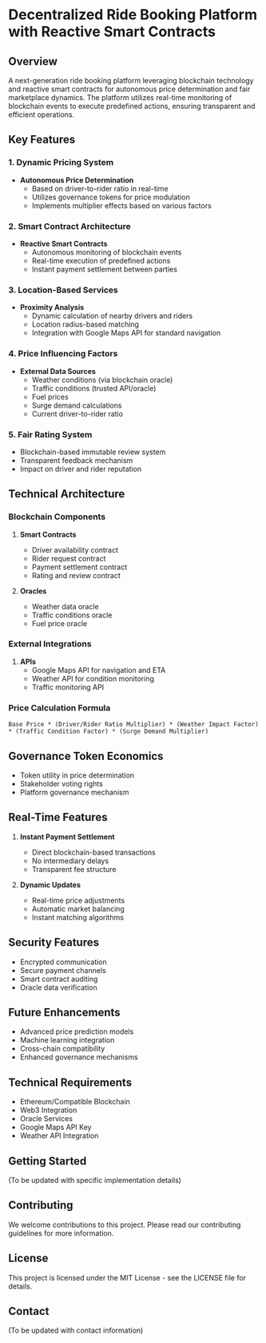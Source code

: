 # Decentralized Ride Booking Platform with Reactive Smart Contracts

## Overview
A next-generation ride booking platform leveraging blockchain technology and reactive smart contracts for autonomous price determination and fair marketplace dynamics. The platform utilizes real-time monitoring of blockchain events to execute predefined actions, ensuring transparent and efficient operations.

## Key Features

### 1. Dynamic Pricing System
- **Autonomous Price Determination**
  - Based on driver-to-rider ratio in real-time
  - Utilizes governance tokens for price modulation
  - Implements multiplier effects based on various factors

### 2. Smart Contract Architecture
- **Reactive Smart Contracts**
  - Autonomous monitoring of blockchain events
  - Real-time execution of predefined actions
  - Instant payment settlement between parties

### 3. Location-Based Services
- **Proximity Analysis**
  - Dynamic calculation of nearby drivers and riders
  - Location radius-based matching
  - Integration with Google Maps API for standard navigation

### 4. Price Influencing Factors
- **External Data Sources**
  - Weather conditions (via blockchain oracle)
  - Traffic conditions (trusted API/oracle)
  - Fuel prices
  - Surge demand calculations
  - Current driver-to-rider ratio

### 5. Fair Rating System
- Blockchain-based immutable review system
- Transparent feedback mechanism
- Impact on driver and rider reputation

## Technical Architecture

### Blockchain Components
1. **Smart Contracts**
   - Driver availability contract
   - Rider request contract
   - Payment settlement contract
   - Rating and review contract

2. **Oracles**
   - Weather data oracle
   - Traffic conditions oracle
   - Fuel price oracle

### External Integrations
1. **APIs**
   - Google Maps API for navigation and ETA
   - Weather API for condition monitoring
   - Traffic monitoring API

### Price Calculation Formula
```
Base Price * (Driver/Rider Ratio Multiplier) * (Weather Impact Factor) * (Traffic Condition Factor) * (Surge Demand Multiplier)
```

## Governance Token Economics
- Token utility in price determination
- Stakeholder voting rights
- Platform governance mechanism

## Real-Time Features
1. **Instant Payment Settlement**
   - Direct blockchain-based transactions
   - No intermediary delays
   - Transparent fee structure

2. **Dynamic Updates**
   - Real-time price adjustments
   - Automatic market balancing
   - Instant matching algorithms

## Security Features
- Encrypted communication
- Secure payment channels
- Smart contract auditing
- Oracle data verification

## Future Enhancements
- Advanced price prediction models
- Machine learning integration
- Cross-chain compatibility
- Enhanced governance mechanisms

## Technical Requirements
- Ethereum/Compatible Blockchain
- Web3 Integration
- Oracle Services
- Google Maps API Key
- Weather API Integration

## Getting Started
(To be updated with specific implementation details)

## Contributing
We welcome contributions to this project. Please read our contributing guidelines for more information.

## License
This project is licensed under the MIT License - see the LICENSE file for details.

## Contact
(To be updated with contact information) 
